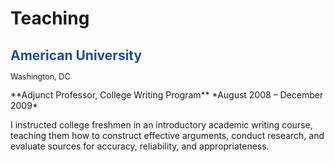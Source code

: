 # Teaching

<h2 style="color:#244d8f;">American University</h2>
<p style="font-size:0.9em; margin-top:-0.2em;">Washington, DC</p>
**Adjunct Professor, College Writing Program**  
*August 2008 – December 2009*  

I instructed college freshmen in an introductory academic writing course, teaching them how to construct effective arguments, conduct research, and evaluate sources for accuracy, reliability, and appropriateness.
